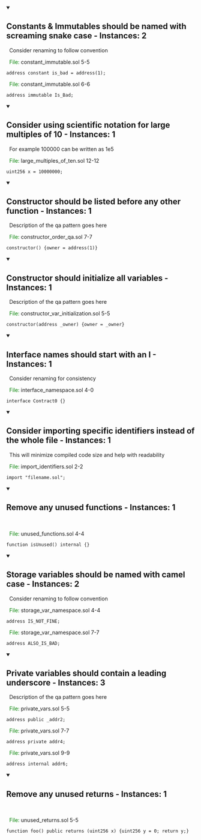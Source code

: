 
 <details open> 
 <summary> 
 <h2> Constants & Immutables should be named with screaming snake case - Instances: 2 </h2>
 </summary> 
 &nbsp; Consider renaming to follow convention 

 &nbsp;
 <span style="color: green;">File: </span> constant_immutable.sol 5-5 
 ```solidity 
 address constant is_bad = address(1); 
 ```
 &nbsp;
 <span style="color: green;">File: </span> constant_immutable.sol 6-6 
 ```solidity 
 address immutable Is_Bad; 
 ``` 
 </details>

 <details open> 
 <summary> 
 <h2> Consider using scientific notation for large multiples of 10 - Instances: 1 </h2>
 </summary> 
 &nbsp; For example 100000 can be written as 1e5 

 &nbsp;
 <span style="color: green;">File: </span> large_multiples_of_ten.sol 12-12 
 ```solidity 
 uint256 x = 10000000; 
 ``` 
 </details>

 <details open> 
 <summary> 
 <h2> Constructor should be listed before any other function - Instances: 1 </h2>
 </summary> 
 &nbsp; Description of the qa pattern goes here 

 &nbsp;
 <span style="color: green;">File: </span> constructor_order_qa.sol 7-7 
 ```solidity 
 constructor() {owner = address(1)} 
 ``` 
 </details>

 <details open> 
 <summary> 
 <h2> Constructor should initialize all variables - Instances: 1 </h2>
 </summary> 
 &nbsp; Description of the qa pattern goes here 

 &nbsp;
 <span style="color: green;">File: </span> constructor_var_initialization.sol 5-5 
 ```solidity 
 constructor(address _owner) {owner = _owner} 
 ``` 
 </details>

 <details open> 
 <summary> 
 <h2> Interface names should start with an I - Instances: 1 </h2>
 </summary> 
 &nbsp; Consider renaming for consistency 

 &nbsp;
 <span style="color: green;">File: </span> interface_namespace.sol 4-0 
 ```solidity 
 interface Contract0 {} 
 ``` 
 </details>

 <details open> 
 <summary> 
 <h2> Consider importing specific identifiers instead of the whole file - Instances: 1 </h2>
 </summary> 
 &nbsp; This will minimize compiled code size and help with readability 

 &nbsp;
 <span style="color: green;">File: </span> import_identifiers.sol 2-2 
 ```solidity 
 import "filename.sol"; 
 ``` 
 </details>

 <details open> 
 <summary> 
 <h2> Remove any unused functions - Instances: 1 </h2>
 </summary> 
 &nbsp;  

 &nbsp;
 <span style="color: green;">File: </span> unused_functions.sol 4-4 
 ```solidity 
 function isUnused() internal {} 
 ``` 
 </details>

 <details open> 
 <summary> 
 <h2> Storage variables should be named with camel case - Instances: 2 </h2>
 </summary> 
 &nbsp; Consider renaming to follow convention 

 &nbsp;
 <span style="color: green;">File: </span> storage_var_namespace.sol 4-4 
 ```solidity 
 address IS_NOT_FINE; 
 ```
 &nbsp;
 <span style="color: green;">File: </span> storage_var_namespace.sol 7-7 
 ```solidity 
 address ALSO_IS_BAD; 
 ``` 
 </details>

 <details open> 
 <summary> 
 <h2> Private variables should contain a leading underscore - Instances: 3 </h2>
 </summary> 
 &nbsp; Description of the qa pattern goes here 

 &nbsp;
 <span style="color: green;">File: </span> private_vars.sol 5-5 
 ```solidity 
 address public _addr2; 
 ```
 &nbsp;
 <span style="color: green;">File: </span> private_vars.sol 7-7 
 ```solidity 
 address private addr4; 
 ```
 &nbsp;
 <span style="color: green;">File: </span> private_vars.sol 9-9 
 ```solidity 
 address internal addr6; 
 ``` 
 </details>

 <details open> 
 <summary> 
 <h2> Remove any unused returns - Instances: 1 </h2>
 </summary> 
 &nbsp;  

 &nbsp;
 <span style="color: green;">File: </span> unused_returns.sol 5-5 
 ```solidity 
 function foo() public returns (uint256 x) {uint256 y = 0; return y;} 
 ``` 
 </details>
